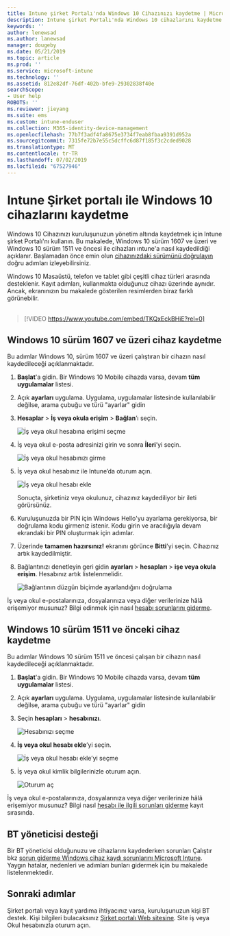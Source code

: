```yaml
---
title: Intune şirket Portalı'nda Windows 10 Cihazınızı kaydetme | Microsoft Docs
description: Intune şirket Portalı'nda Windows 10 cihazlarını kaydetme adımları
keywords: ''
author: lenewsad
ms.author: lanewsad
manager: dougeby
ms.date: 05/21/2019
ms.topic: article
ms.prod: ''
ms.service: microsoft-intune
ms.technology: ''
ms.assetid: 812e82df-76df-402b-bfe9-29302838f40e
searchScope:
- User help
ROBOTS: ''
ms.reviewer: jieyang
ms.suite: ems
ms.custom: intune-enduser
ms.collection: M365-identity-device-management
ms.openlocfilehash: 77b7f3adf4fa8675e3734f7eab8fbaa9391d952a
ms.sourcegitcommit: 7315fe72b7e55c5dcffc6d87f185f3c2cded9028
ms.translationtype: MT
ms.contentlocale: tr-TR
ms.lasthandoff: 07/02/2019
ms.locfileid: "67527946"
---
```

# <a name="enroll-windows-10-devices-with-intune-company-portal"></a>Intune Şirket portalı ile Windows 10 cihazlarını kaydetme

Windows 10 Cihazınızı kuruluşunuzun yönetim altında kaydetmek için Intune şirket Portalı'nı kullanın. Bu makalede, Windows 10 sürüm 1607 ve üzeri ve Windows 10 sürüm 1511 ve öncesi ile cihazları ıntune'a nasıl kaydedildiği açıklanır. Başlamadan önce emin olun [cihazınızdaki sürümünü doğrulayın](windows-enrollment-company-portal.md#find-windows-10-version-number) doğru adımları izleyebilirsiniz.  

Windows 10 Masaüstü, telefon ve tablet gibi çeşitli cihaz türleri arasında desteklenir. Kayıt adımları, kullanmakta olduğunuz cihazı üzerinde aynıdır. Ancak, ekranınızın bu makalede gösterilen resimlerden biraz farklı görünebilir.  
</br>
> [!VIDEO https://www.youtube.com/embed/TKQxEckBHiE?rel=0]

## <a name="enroll-windows-10-version-1607-and-later-device"></a>Windows 10 sürüm 1607 ve üzeri cihaz kaydetme 
Bu adımlar Windows 10, sürüm 1607 ve üzeri çalıştıran bir cihazın nasıl kaydedileceği açıklanmaktadır.  

1. **Başlat**'a gidin. Bir Windows 10 Mobile cihazda varsa, devam **tüm uygulamalar** listesi.

2. Açık **ayarları** uygulama. Uygulama, uygulamalar listesinde kullanılabilir değilse, arama çubuğu ve türü "ayarlar" gidin

3. **Hesaplar** > **İş veya okula erişim** > **Bağlan**’ı seçin.  


    ![İş veya okul hesabına erişimi seçme](./media/w10-enroll-rs1-connect-to-work-or-school.png)  

4. İş veya okul e-posta adresinizi girin ve sonra **İleri**’yi seçin.  


   ![İş veya okul hesabınızı girme](./media/w10-enroll-rs1-set-up-work-or-school-account.png)  

5. İş veya okul hesabınız ile Intune’da oturum açın.  


    ![İş veya okul hesabı ekle](./media/w10-enroll-rs1-enter-your-credentials.png)  

    Sonuçta, şirketiniz veya okulunuz, cihazınız kaydediliyor bir ileti görürsünüz.

6. Kuruluşunuzda bir PIN için Windows Hello'yu ayarlama gerekiyorsa, bir doğrulama kodu girmeniz istenir. Kodu girin ve aracılığıyla devam ekrandaki bir PIN oluşturmak için adımlar.  

7. Üzerinde **tamamen hazırsınız!** ekranını görünce **Bitti**’yi seçin. Cihazınız artık kaydedilmiştir.  

8. Bağlantınızı denetleyin geri gidin **ayarları** > **hesapları** > **işe veya okula erişim**.  Hesabınız artık listelenmelidir.  


    ![Bağlantının düzgün biçimde ayarlandığını doğrulama](./media/w10-enroll-rs1-validate-successful-enrollment.png)  

İş veya okul e-postalarınıza, dosyalarınıza veya diğer verilerinize hâlâ erişemiyor musunuz? Bilgi edinmek için nasıl [hesabı sorunlarını giderme](troubleshoot-your-windows-10-device-windows.md#troubleshooting-steps-to-follow-if-you-see-access-work-or-school).  

## <a name="enroll-windows-10-version-1511-and-earlier-device"></a>Windows 10 sürüm 1511 ve önceki cihaz kaydetme  
Bu adımlar Windows 10 sürüm 1511 ve öncesi çalışan bir cihazın nasıl kaydedileceği açıklanmaktadır.  

1. **Başlat**'a gidin. Bir Windows 10 Mobile cihazda varsa, devam **tüm uygulamalar** listesi.

2. Açık **ayarları** uygulama. Uygulama, uygulamalar listesinde kullanılabilir değilse, arama çubuğu ve türü "ayarlar" gidin

3. Seçin **hesapları** > **hesabınızı**.  


    ![Hesabınızı seçme](./media/W10-enroll-2-accounts-your-account.png)  

5. **İş veya okul hesabı ekle**’yi seçin.  


    ![İş veya okul hesabı ekle’yi seçme](./media/w10-enroll-3-add-work-school-acct.png)  

6. İş veya okul kimlik bilgilerinizle oturum açın.  


    ![Oturum aç](./media/W10-enroll-4-sign-in.png)  

İş veya okul e-postalarınıza, dosyalarınıza veya diğer verilerinize hâlâ erişemiyor musunuz? Bilgi nasıl [hesabı ile ilgili sorunları giderme](troubleshoot-your-windows-10-device-windows.md#troubleshooting-steps-to-follow-if-you-see-your-account) kayıt sırasında.  

## <a name="it-administrator-support"></a>BT yöneticisi desteği   

Bir BT yöneticisi olduğunuzu ve cihazlarını kaydederken sorunları Çalıştır bkz [sorun giderme Windows cihaz kaydı sorunlarını Microsoft Intune](https://support.microsoft.com/help/4469913). Yaygın hatalar, nedenleri ve adımları bunları gidermek için bu makalede listelenmektedir. 

## <a name="next-steps"></a>Sonraki adımlar  
Şirket portalı veya kayıt yardıma ihtiyacınız varsa, kuruluşunuzun kişi BT destek. Kişi bilgileri bulacaksınız [Şirket portalı Web sitesine](https://go.microsoft.com/fwlink/?linkid=2010980). Site iş veya Okul hesabınızla oturum açın.  

 

